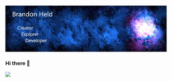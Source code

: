 ![Header](https://github.com/brandonheld/brandonheld/blob/main/githubprofile.jpg)
### Hi there 👋
![](https://img.shields.io/badge/OS-Linux-informational?style=plastic&logo=appveyor&logoColor=white&color=2bbc8a)
<!--
**brandonheld/brandonheld** is a ✨ _special_ ✨ repository because its `README.md` (this file) appears on your GitHub profile.

Here are some ideas to get you started:

- 🔭 I’m currently working on ...
- 🌱 I’m currently learning ...
- 👯 I’m looking to collaborate on ...
- 🤔 I’m looking for help with ...
- 💬 Ask me about ...
- 📫 How to reach me: ...
- 😄 Pronouns: ...
- ⚡ Fun fact: ...
-->
